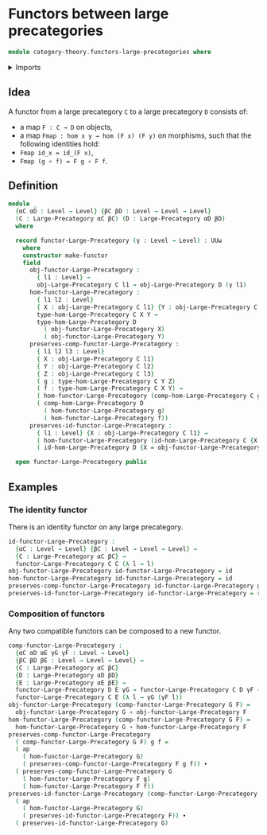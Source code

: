 # Functors between large precategories

```agda
module category-theory.functors-large-precategories where
```

<details><summary>Imports</summary>

```agda
open import category-theory.large-precategories

open import foundation.action-on-identifications-functions
open import foundation.function-types
open import foundation.identity-types
open import foundation.universe-levels
```

</details>

## Idea

A functor from a large precategory `C` to a large precategory `D` consists of:

- a map `F : C → D` on objects,
- a map `Fmap : hom x y → hom (F x) (F y)` on morphisms, such that the following
  identities hold:
- `Fmap id_x = id_(F x)`,
- `Fmap (g ∘ f) = F g ∘ F f`.

## Definition

```agda
module _
  {αC αD : Level → Level} {βC βD : Level → Level → Level}
  (C : Large-Precategory αC βC) (D : Large-Precategory αD βD)
  where

  record functor-Large-Precategory (γ : Level → Level) : UUω
    where
    constructor make-functor
    field
      obj-functor-Large-Precategory :
        { l1 : Level} →
        obj-Large-Precategory C l1 → obj-Large-Precategory D (γ l1)
      hom-functor-Large-Precategory :
        { l1 l2 : Level}
        { X : obj-Large-Precategory C l1} {Y : obj-Large-Precategory C l2} →
        type-hom-Large-Precategory C X Y →
        type-hom-Large-Precategory D
          ( obj-functor-Large-Precategory X)
          ( obj-functor-Large-Precategory Y)
      preserves-comp-functor-Large-Precategory :
        { l1 l2 l3 : Level}
        { X : obj-Large-Precategory C l1}
        { Y : obj-Large-Precategory C l2}
        { Z : obj-Large-Precategory C l3}
        ( g : type-hom-Large-Precategory C Y Z)
        ( f : type-hom-Large-Precategory C X Y) →
        ( hom-functor-Large-Precategory (comp-hom-Large-Precategory C g f)) ＝
        ( comp-hom-Large-Precategory D
          ( hom-functor-Large-Precategory g)
          ( hom-functor-Large-Precategory f))
      preserves-id-functor-Large-Precategory :
        { l1 : Level} {X : obj-Large-Precategory C l1} →
        ( hom-functor-Large-Precategory (id-hom-Large-Precategory C {X = X})) ＝
        ( id-hom-Large-Precategory D {X = obj-functor-Large-Precategory X})

  open functor-Large-Precategory public
```

## Examples

### The identity functor

There is an identity functor on any large precategory.

```agda
id-functor-Large-Precategory :
  {αC : Level → Level} {βC : Level → Level → Level} →
  {C : Large-Precategory αC βC} →
  functor-Large-Precategory C C (λ l → l)
obj-functor-Large-Precategory id-functor-Large-Precategory = id
hom-functor-Large-Precategory id-functor-Large-Precategory = id
preserves-comp-functor-Large-Precategory id-functor-Large-Precategory g f = refl
preserves-id-functor-Large-Precategory id-functor-Large-Precategory = refl
```

### Composition of functors

Any two compatible functors can be composed to a new functor.

```agda
comp-functor-Large-Precategory :
  {αC αD αE γG γF : Level → Level}
  {βC βD βE : Level → Level → Level} →
  {C : Large-Precategory αC βC}
  {D : Large-Precategory αD βD}
  {E : Large-Precategory αE βE} →
  functor-Large-Precategory D E γG → functor-Large-Precategory C D γF →
  functor-Large-Precategory C E (λ l → γG (γF l))
obj-functor-Large-Precategory (comp-functor-Large-Precategory G F) =
  obj-functor-Large-Precategory G ∘ obj-functor-Large-Precategory F
hom-functor-Large-Precategory (comp-functor-Large-Precategory G F) =
  hom-functor-Large-Precategory G ∘ hom-functor-Large-Precategory F
preserves-comp-functor-Large-Precategory
  ( comp-functor-Large-Precategory G F) g f =
  ( ap
    ( hom-functor-Large-Precategory G)
    ( preserves-comp-functor-Large-Precategory F g f)) ∙
  ( preserves-comp-functor-Large-Precategory G
    ( hom-functor-Large-Precategory F g)
    ( hom-functor-Large-Precategory F f))
preserves-id-functor-Large-Precategory (comp-functor-Large-Precategory G F) =
  ( ap
    ( hom-functor-Large-Precategory G)
    ( preserves-id-functor-Large-Precategory F)) ∙
  ( preserves-id-functor-Large-Precategory G)
```
